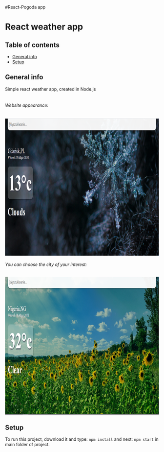 #React-Pogoda app

# React weather app

## Table of contents
* [General info](#general-info)
* [Setup](#setup)

## General info
Simple react weather app, created in Node.js<br><br>
###### Website appearance:
<img align="center" width="1300" height="450" src="./README_ASSETS/a1.PNG"/>
<h6> You can choose the city of your interest:</h6>
<img align="center" width="1300" height="450" src="./README_ASSETS/a2.PNG"/>




## Setup
To run this project, download it and type: `npm install` and next: `npm start` in main folder of project.
